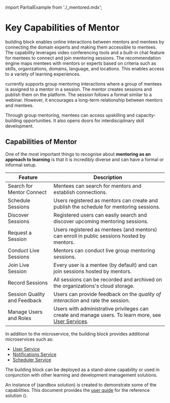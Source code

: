 import PartialExample from './_mentored.mdx';

# Key Capabilities of Mentor

<PartialExample mentored /> building block enables online interactions between mentors and mentees by connecting the domain experts and making them accessible to mentees. The capability leverages video conferencing tools and a built-in chat feature for mentees to connect and join mentoring sessions. The recommendation engine maps mentees with mentors or experts based on criteria such as skills, organizations, domains, language, and locations. This enables access to a variety of learning experiences.

>

<PartialExample mentored /> currently supports group mentoring interactions where a group of mentees is assigned to a mentor in a session. The mentor creates sessions and publish them on the platform. The session follows a format similar to a webinar. However, it encourages a long-term relationship between mentors and mentees.

>

Through group mentoring, mentees can access upskilling and capacity-building opportunities. It also opens doors for interdisciplinary skill development. 

## Capabilities of Mentor

One of the most important things to recognise about **mentoring as an approach to learning** is that it is incredibly diverse and can have a formal or informal setup. 

| Feature | Description |
| ----------- | ----------- |
|Search for Mentor Connect| Mentees can search for mentors and establish connections.|
|Schedule Sessions | Users registered as mentors can create and publish the schedule for mentoring sessions.|
|Discover Sessions | Registered users can easily search and discover upcoming mentoring sessions.|
|Request a Session|Users registered as mentees (and mentors) can enroll in public sessions hosted by mentors.|
|Conduct Live Sessions|Mentors can conduct live group mentoring sessions.|
|Join Live Session|Every user is a mentee (by default) and can join sessions hosted by mentors.|
|Record Sessions|All sessions can be recorded and archived on the organizations's cloud storage.|
|Session Quality and Feedback|Users can provide feedback on the *quality of interaction* and rate the session.|
|Manage Users and Roles | Users with administrative privileges can create and manage users. To learn more, see [User Services](settingup-userservice.md). |

In addition to the <PartialExample mentored /> microservice, the building block provides additional microservices such as:

* <a href="settingup-userservice">User Service</a>
* <a href="settingup-notificationsservice">Notifications Service</a>
* <a href="settingup-schedulerservice">Scheduler Service</a> 

The <PartialExample mentored />  building block can be deployed as a stand-alone capability or used in conjunction with other learning and development management solutions. 

An instance of <PartialExample mentored /> (sandbox solution) is created to demonstrate some of the capabilities. This document provides the <a href="using-the-application">user guide</a> for the reference solution (<PartialExample mentored />).




